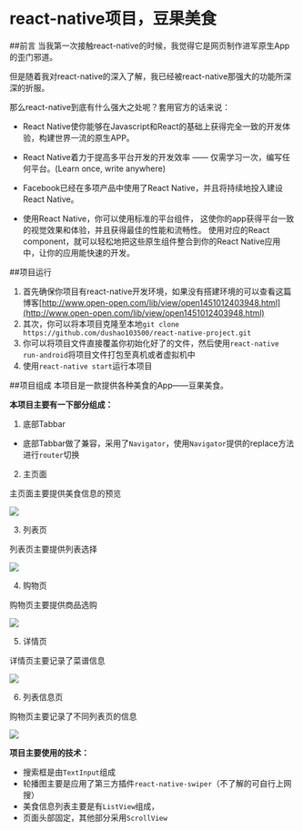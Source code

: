# react-native项目，豆果美食

##前言
当我第一次接触react-native的时候，我觉得它是网页制作进军原生App的歪门邪道。

但是随着我对react-native的深入了解，我已经被react-native那强大的功能所深深的折服。

那么react-native到底有什么强大之处呢？套用官方的话来说：

- React Native使你能够在Javascript和React的基础上获得完全一致的开发体验，构建世界一流的原生APP。

- React Native着力于提高多平台开发的开发效率 —— 仅需学习一次，编写任何平台。(Learn once, write anywhere)

- Facebook已经在多项产品中使用了React Native，并且将持续地投入建设React Native。

- 使用React Native，你可以使用标准的平台组件， 这使你的app获得平台一致的视觉效果和体验，并且获得最佳的性能和流畅性。 使用对应的React component，就可以轻松地把这些原生组件整合到你的React Native应用中，让你的应用能快速的开发。

##项目运行
1. 首先确保你项目有react-native开发环境，如果没有搭建环境的可以查看这篇博客[http://www.open-open.com/lib/view/open1451012403948.html](http://www.open-open.com/lib/view/open1451012403948.html)
2. 其次，你可以将本项目克隆至本地`git clone https://github.com/dushao103500/react-native-project.git`
3. 你可以将项目文件直接覆盖你初始化好了的文件，然后使用`react-native run-android`将项目文件打包至真机或者虚拟机中
4. 使用`react-native start`运行本项目

##项目组成
本项目是一款提供各种美食的App——豆果美食。

**本项目主要有一下部分组成：**

1. 底部Tabbar

- 底部Tabbar做了兼容，采用了`Navigator`，使用`Navigator`提供的replace方法进行`router`切换

2. 主页面

主页面主要提供美食信息的预览

![](http://oe51jhwvd.bkt.clouddn.com/douguoHome.jpg)


3. 列表页

列表页主要提供列表选择

![](http://oe51jhwvd.bkt.clouddn.com/douguoList.jpg)


4. 购物页

购物页主要提供商品选购

![](http://oe51jhwvd.bkt.clouddn.com/douguoShop.jpg)


5. 详情页

详情页主要记录了菜谱信息

![](http://oe51jhwvd.bkt.clouddn.com/douguoHomeDetail.jpg)

6. 列表信息页

购物页主要记录了不同列表页的信息

![](http://oe51jhwvd.bkt.clouddn.com/douguoListDetail.jpg)

**项目主要使用的技术：**

- 搜索框是由`TextInput`组成
- 轮播图主要是应用了第三方插件`react-native-swiper`（不了解的可自行上网搜）
- 美食信息列表主要是有`ListView`组成，
- 页面头部固定，其他部分采用`ScrollView`
